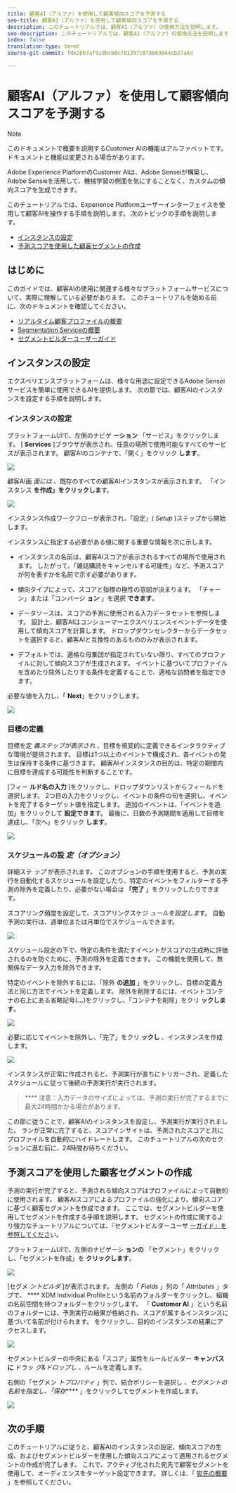 ```yaml
---
title: 顧客AI（アルファ）を使用して顧客傾向スコアを予測する
seo-title: 顧客AI（アルファ）を使用して顧客傾向スコアを予測する
description: このチュートリアルでは、顧客AI（アルファ）の使用方法を説明します。
seo-description: このチュートリアルでは、顧客AI（アルファ）の使用方法を説明します。
index: false
translation-type: tm+mt
source-git-commit: fde2bb7af91dbcb0c701397c878b63044cb27a4d

---
```



# 顧客AI（アルファ）を使用して顧客傾向スコアを予測する

>[!NOTE]
>このドキュメントで概要を説明するCustomer AIの機能はアルファベットです。 ドキュメントと機能は変更される場合があります。

Adobe Experience PlatformのCustomer AIは、Adobe Senseiが構築し、Adobe Sensieを活用して、機械学習の側面を気にすることなく、カスタムの傾向スコアを生成できます。

このチュートリアルでは、Experience Platformユーザーインターフェイスを使用して顧客AIを操作する手順を説明します。 次のトピックの手順を説明します。

* [インスタンスの設定](#configure-an-instance)
* [予測スコアを使用した顧客セグメントの作成](#create-customer-segments-with-predicted-scores)

## はじめに

このガイドでは、顧客AIの使用に関連する様々なプラットフォームサービスについて、実際に理解している必要があります。 このチュートリアルを始める前に、次のドキュメントを確認してください。

* [リアルタイム顧客プロファイルの概要](https://www.adobe.io/apis/experienceplatform/home/profile-identity-segmentation/profile-identity-segmentation-services.html#!api-specification/markdown/narrative/technical_overview/unified_profile_architectural_overview/unified_profile_architectural_overview.md)
* [Segmentation Serviceの概要](https://www.adobe.io/apis/experienceplatform/home/profile-identity-segmentation/profile-identity-segmentation-services.html#!end-user/markdown/segmentation_overview/segmentation.md)
* [セグメントビルダーユーザーガイド](https://www.adobe.io/apis/experienceplatform/home/profile-identity-segmentation/profile-identity-segmentation-services.html#!end-user/markdown/segmentation_overview/segment-builder-guide.md)

## インスタンスの設定

エクスペリエンスプラットフォームは、様々な用途に設定できるAdobe Senseiサービスを簡単に使用できるAIを提供します。 次の節では、顧客AIのインスタンスを設定する手順を説明します。

### インスタンスの設定

プラットフォームUIで、左側のナビゲ **ーション** 「サービス」をクリックします。 [ **Services** ]ブラウザが表示され、任意の場所で使用可能なすべてのサービスが表示されます。 顧客AIのコンテナで、「開く」をクリック **します**。

![](./images/service.png)

顧客AI画 *面には* 、既存のすべての顧客AIインスタンスが表示されます。 「インスタンス **を作成」をクリックしま**&#x200B;す。

![](./images/customer_ai.png)

インスタンス作成ワークフローが表示され、「設定」( *Setup* )ステップから開始します。

インスタンスに指定する必要がある値に関する重要な情報を次に示します。

* インスタンスの名前は、顧客AIスコアが表示されるすべての場所で使用されます。 したがって、「雑誌購読をキャンセルする可能性」など、予測スコアが何を表すかを名前で示す必要があります。

* 傾向タイプによって、スコアと指標の極性の意図が決まります。 「チャーン」または「コンバージ **ョン** 」を選択 **できます**。

* データソースは、スコアの予測に使用される入力データセットを参照します。 設計上、顧客AIはコンシューマーエクスペリエンスイベントデータを使用して傾向スコアを計算します。 ドロップダウンセレクターからデータセットを選択すると、顧客AIと互換性のあるもののみが表示されます。

* デフォルトでは、適格な母集団が指定されていない限り、すべてのプロファイルに対して傾向スコアが生成されます。 イベントに基づいてプロファイルを含めたり除外したりする条件を定義することで、適格な訪問者を指定できます。

必要な値を入力し、「 **Next**」をクリックします。

![](./images/setup.png)

### 目標の定義

目標を定 *義ステップが表示され* 、目標を視覚的に定義できるインタラクティブな環境が提供されます。 目標は1つ以上のイベントで構成され、各イベントの発生は保持する条件に基づきます。 顧客AIインスタンスの目的は、特定の期間内に目標を達成する可能性を判断することです。

[フィー **ルド名の入力** ]をクリックし、ドロップダウンリストからフィールドを選択します。 2つ目の入力をクリックし、イベントの条件の句を選択し、イベントを完了するターゲット値を指定します。 追加のイベントは、「イベントを追加」をクリックして **設定できま**&#x200B;す。 最後に、日数の予測期間を適用して目標を達成し、「次へ」をクリック **します**。

![](./images/goal.png)

### スケジュールの設 *定（オプション）*

詳細ステ *ップ* が表示されます。 このオプションの手順を使用すると、予測の実行を自動化するスケジュールを設定したり、特定のイベントをフィルターする予測の除外を定義したり、必要がない場合は **「完了** 」をクリックしたりできます。

スコアリング頻度を設定して、スコアリングスケジ *ュールを設定しま*&#x200B;す。 自動予測の実行は、週単位または月単位でスケジュールできます。

![](./images/schedule.png)

スケジュール設定の下で、特定の条件を満たすイベントがスコアの生成時に評価されるのを防ぐために、予測の除外を定義できます。 この機能を使用して、無関係なデータ入力を除外できます。

特定のイベントを除外するには、「除外 **の追加** 」をクリックし、目標の定義方法と同じ方法でイベントを定義します。 除外を削除するには、イベントコンテナの右上にある省略記号(**...**)をクリックし、「コンテナを削除」をクリ **ックします**。

![](./images/exclusion.png)

必要に応じてイベントを除外し、「完了」をクリ **ックし** 、インスタンスを作成します。

![](./images/advanced.png)

インスタンスが正常に作成されると、予測実行が直ちにトリガーされ、定義したスケジュールに従って後続の予測実行が実行されます。

>   **** 注意：入力データのサイズによっては、予測の実行が完了するまでに最大24時間かかる場合があります。

この節に従うことで、顧客AIのインスタンスを設定し、予測実行が実行されました。 ランが正常に完了すると、スコアインサイトは、予測されたスコアと共にプロファイルを自動的にハイドレートします。 このチュートリアルの次のセクションに進む前に、24時間お待ちください。

## 予測スコアを使用した顧客セグメントの作成

予測の実行が完了すると、予測される傾向スコアはプロファイルによって自動的に使用されます。 顧客AIスコアによるプロファイルの強化により、傾向スコアに基づく顧客セグメントを作成できます。 ここでは、セグメントビルダーを使用してセグメントを作成する手順を説明します。 セグメントの作成に関するより強力なチュートリアルについては、『セグメントビルダーユーザ [ーガイド』を参照してくださ](https://www.adobe.io/apis/experienceplatform/home/profile-identity-segmentation/profile-identity-segmentation-services.html#!end-user/markdown/segmentation_overview/segment-builder-guide.md)い。

プラットフォームUIで、左側のナビゲーシ **ョンの** 「セグメント」をクリックし、「セグメントを作成」を **クリックします**。

![](./images/segments.png)

[セグメ *ントビルダ* ]が表示されます。 左側の「 *Fields* 」列の「 *Attributes* 」タブで、 **** XDM Individual Profileという名前のフォルダーをクリックし、組織の名前空間を持つフォルダーをクリックします。 「 **Customer AI** 」という名前のフォルダーには、予測実行の結果が格納され、スコアが属するインスタンスに基づいて名前が付けられます。 をクリックし、目的のインスタンスの結果にアクセスします。

![](./images/results.png)

セグメントビルダーの中央にある「スコア」属性をルールビルダー **キャンバスに** ドラッ *グ&amp;ドロップし* 、ルールを定義します。

右側の「セグメン *トプロパティ* 」列で、結合ポリシーを選択し *、セグメントの名前を指定し、「保存***** 」をクリックしてセグメントを作成します。

![](./images/properties.png)

## 次の手順

このチュートリアルに従うと、顧客AIのインスタンスの設定、傾向スコアの生成、およびセグメントビルダーを使用した傾向スコアによって適用されるセグメントの作成が完了します。 これで、アクティブ化された宛先で顧客セグメントを使用して、オーディエンスをターゲット設定できます。 詳しくは、「 [宛先の概要](../destinations/destinations-overview.md) 」を参照してください。
